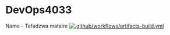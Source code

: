 # DevOps4033
Name - Tafadzwa mataire
[![.github/workflows/artifacts-build.yml](https://github.com/TafadzwaAllen/DevOps4033-lab-1/actions/workflows/artifacts-build.yml/badge.svg)](https://github.com/TafadzwaAllen/DevOps4033-lab-1/actions/workflows/artifacts-build.yml)
